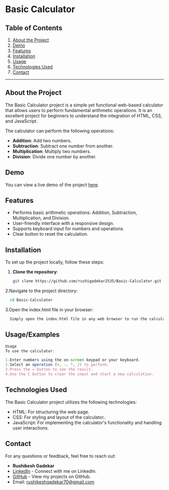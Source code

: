 # Basic Calculator

## Table of Contents
1. [About the Project](#about-the-project)
2. [Demo](#demo)
3. [Features](#features)
4. [Installation](#installation)
5. [Usage](#usage)
6. [Technologies Used](#technologies-used)
8. [Contact](#contact)

---

## About the Project

The Basic Calculator project is a simple yet functional web-based calculator that allows users to perform fundamental arithmetic operations. It is an excellent project for beginners to understand the integration of HTML, CSS, and JavaScript.

The calculator can perform the following operations:
- **Addition**: Add two numbers.
- **Subtraction**: Subtract one number from another.
- **Multiplication**: Multiply two numbers.
- **Division**: Divide one number by another.

## Demo

You can view a live demo of the project [here](https://rushigadekar2535.github.io/Basic-Calculator/).

## Features

- Performs basic arithmetic operations: Addition, Subtraction, Multiplication, and Division.
- User-friendly interface with a responsive design.
- Supports keyboard input for numbers and operations.
- Clear button to reset the calculation.

## Installation

To set up the project locally, follow these steps:

1. **Clone the repository**:
   ```bash
   git clone https://github.com/rushigadekar2535/Basic-Calculator.git

2.Navigate to the project directory:

```bash
  cd Basic-Calculator
```
3.Open the index.html file in your browser:
```bash
  Simply open the index.html file in any web browser to run the calculator.
```

## Usage/Examples

```javascript
Usage
To use the calculator:

1.Enter numbers using the on-screen keypad or your keyboard.
2.Select an operation (+, -, *, /) to perform.
3.Press the = button to see the result.
4.Use the C button to clear the input and start a new calculation.
```
## Technologies Used
The Basic Calculator project utilizes the following technologies:
- HTML: For structuring the web page.
- CSS: For styling and layout of the calculator..
- JavaScript: For implementing the calculator's functionality and handling user interactions.

## Contact

For any questions or feedback, feel free to reach out:

- **Rushikesh Gadekar**
- [LinkedIn](https://www.linkedin.com/in/rushikesh-gadekar-464b6922a/) - Connect with me on LinkedIn.
- [GitHub](https://github.com/rushigadekar2535) - View my projects on GitHub.
- Email: [rushikeshgadekar70@gmail.com](mailto:rushikeshgadekar70@gmail.com)
